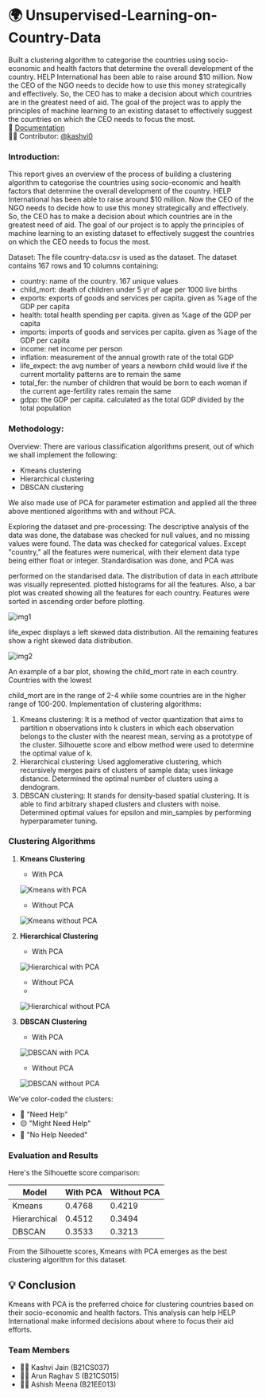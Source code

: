 # 🌍 Unsupervised-Learning-on-Country-Data
Built a clustering algorithm to categorise the countries using socio-economic and health factors that determine the overall development of the country. HELP International has been able to raise around $10 million. Now the CEO of the NGO needs to decide how to use this money strategically and effectively. So, the CEO has to make a decision about which countries are in the greatest need of aid. The goal of the project was to apply the principles of machine learning to an existing dataset to effectively suggest the countries on which the CEO needs to focus the most.<br />
📄 [Documentation](https://arun-raghav-s.github.io/PRML_minor_project)<br />
👩‍💻 Contributor: [@kashvi0](https://github.com/https://github.com/kashvi0)

###  **Introduction:**

This report gives an overview of the process of building a clustering algorithm to categorise the countries using socio-economic and health factors that determine the overall development of the country. HELP International has been able to raise around $10 million. Now the CEO of the NGO needs to decide how to use this money strategically and effectively. So, the CEO has to make a decision about which countries are in the greatest need of aid. The goal of our project is to apply the principles of machine learning to an existing dataset to effectively suggest the countries on which the CEO needs to focus the most.

Dataset: The file country-data.csv is used as the dataset. The dataset contains 167 rows and 10 columns containing:

- country: name of the country. 167 unique values
- child\_mort: death of children under 5 yr of age per 1000 live births
- exports: exports of goods and services per capita. given as %age of the GDP per capita
- health: total health spending per capita. given as %age of the GDP per capita
- imports: imports of goods and services per capita. given as %age of the GDP per capita
- income: net income per person
- inflation: measurement of the annual growth rate of the total GDP
- life\_expect: the avg number of years a newborn child would live if the current mortality patterns are to remain the same
- total\_fer: the number of children that would be born to each woman if the current age-fertility rates remain the same
- gdpp: the GDP per capita. calculated as the total GDP divided by the total population
###  **Methodology:**

Overview: There are various classification algorithms present, out of which we shall implement the following:

- Kmeans clustering
- Hierarchical clustering
- DBSCAN clustering

We also made use of PCA for parameter estimation and applied all the three above mentioned algorithms with and without PCA.

Exploring the dataset and pre-processing: The descriptive analysis of the data was done, the database was checked for null values, and no missing values were found. The data was checked for categorical values. Except "country," all the features were numerical, with their element data type being either float or integer. Standardisation was done, and PCA was

performed on the standarised data. The distribution of data in each attribute was visually represented. plotted histograms for all the features. Also, a bar plot was created showing all the features for each country. Features were sorted in ascending order before plotting.

![img1](images/Aspose.Words.ca141ca6-51d7-4c4e-90a9-812e460b9d3b.001.jpeg)

life\_expec displays a left skewed data distribution. All the remaining features show a right skewed data distribution.

![img2](images/Aspose.Words.ca141ca6-51d7-4c4e-90a9-812e460b9d3b.002.jpeg)

An example of a bar plot, showing the child\_mort rate in each country. Countries with the lowest

child\_mort are in the range of 2-4 while some countries are in the higher range of 100-200. Implementation of clustering algorithms:

1) Kmeans clustering: It is a method of vector quantization that aims to partition n observations into k clusters in which each observation belongs to the cluster with the nearest mean, serving as a prototype of the cluster. Silhouette score and elbow method were used to determine the optimal value of k.
2) Hierarchical clustering: Used agglomerative clustering, which recursively merges pairs of clusters of sample data; uses linkage distance. Determined the optimal number of clusters using a dendogram.
2) DBSCAN clustering: It stands for density-based spatial clustering. It is able to find arbitrary shaped clusters and clusters with noise. Determined optimal values for epsilon and min\_samples by performing hyperparameter tuning.

### Clustering Algorithms


1. **Kmeans Clustering**
   - With PCA
    
   ![Kmeans with PCA](images/Aspose.Words.ca141ca6-51d7-4c4e-90a9-812e460b9d3b.003.jpeg)
   - Without PCA
     
   ![Kmeans without PCA](images/Aspose.Words.ca141ca6-51d7-4c4e-90a9-812e460b9d3b.004.jpeg)

2. **Hierarchical Clustering**
   - With PCA
     
   ![Hierarchical with PCA](images/Aspose.Words.ca141ca6-51d7-4c4e-90a9-812e460b9d3b.005.jpeg)
   - Without PCA
   - 
   ![Hierarchical without PCA](images/Aspose.Words.ca141ca6-51d7-4c4e-90a9-812e460b9d3b.006.jpeg)

3. **DBSCAN Clustering**
   - With PCA
     
   ![DBSCAN with PCA](images/Aspose.Words.ca141ca6-51d7-4c4e-90a9-812e460b9d3b.007.jpeg)
   - Without PCA
     
   ![DBSCAN without PCA](images/Aspose.Words.ca141ca6-51d7-4c4e-90a9-812e460b9d3b.008.jpeg)

We've color-coded the clusters:
- 🔴 "Need Help"
- 🟡 "Might Need Help"
- 🔵 "No Help Needed"

### Evaluation and Results

Here's the Silhouette score comparison:

| Model | With PCA | Without PCA |
|-------|----------|-------------|
| Kmeans | 0.4768 | 0.4219 |
| Hierarchical | 0.4512 | 0.3494 |
| DBSCAN | 0.3533 | 0.3213 |

From the Silhouette scores, Kmeans with PCA emerges as the best clustering algorithm for this dataset.

## 💡 Conclusion

Kmeans with PCA is the preferred choice for clustering countries based on their socio-economic and health factors. This analysis can help HELP International make informed decisions about where to focus their aid efforts.

### Team Members

- 👩‍💻 Kashvi Jain (B21CS037)
- 👨‍💻 Arun Raghav S (B21CS015)
- 👨‍💻 Ashish Meena (B21EE013)

